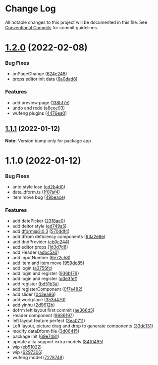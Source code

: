 # Change Log

All notable changes to this project will be documented in this file.
See [Conventional Commits](https://conventionalcommits.org) for commit guidelines.

# [1.2.0](https://github.com/alitajs/wufeng/compare/app@1.1.1...app@1.2.0) (2022-02-08)


### Bug Fixes

* onPageChange ([624e246](https://github.com/alitajs/wufeng/commit/624e246ccf4dcbaa3dc4bdea3495b7c603aed2e2))
* props editor init data ([6a0dad8](https://github.com/alitajs/wufeng/commit/6a0dad814ca82d05c9c65648dac67212c4faf1bb))


### Features

* add preview page ([138bf7e](https://github.com/alitajs/wufeng/commit/138bf7e596e0d3120698232f94ce028c317ef31e))
* undo and redo ([a8eee03](https://github.com/alitajs/wufeng/commit/a8eee030f6566dea7ae04f18df9a72d1ebc0e673))
* wufeng plugins ([4476ea0](https://github.com/alitajs/wufeng/commit/4476ea022e773d2b36852ec04577d12194576028))





## [1.1.1](https://github.com/alitajs/wufeng/compare/app@1.1.0...app@1.1.1) (2022-01-12)

**Note:** Version bump only for package app





# 1.1.0 (2022-01-12)


### Bug Fixes

* antd style lose ([cd2b4d0](https://github.com/alitajs/wufeng/commit/cd2b4d0549f21960baf5648227b4d09b13ffb088))
* data_dform.ts ([1f07af4](https://github.com/alitajs/wufeng/commit/1f07af466e6b72ea89d0c0049bfbc2c866f7f241))
* item move bug ([49beace](https://github.com/alitajs/wufeng/commit/49beace8120fd2178beec89e2009ebd622f04224))


### Features

* add datePicker ([2318ae0](https://github.com/alitajs/wufeng/commit/2318ae0133725131a7e78f296cbcbd6ccaa1fd3d))
* add deitor style ([ed749a5](https://github.com/alitajs/wufeng/commit/ed749a591ff9b9b43f0c4fee1643a2f3bed9def8))
* add dform@3.0.3 ([570ddf4](https://github.com/alitajs/wufeng/commit/570ddf4e10026b1c9eed43f3e7d9ae9b7ee443b5))
* add dfrom deficiency components ([93a2e9e](https://github.com/alitajs/wufeng/commit/93a2e9ebfa226a18907b72937d55d3c5026af9be))
* add dndProvider ([cb0e244](https://github.com/alitajs/wufeng/commit/cb0e2442e396bb79280f933cc7c73d9f00142a5f))
* add editor props ([1d3d7d8](https://github.com/alitajs/wufeng/commit/1d3d7d83e110903d1130cff92baa4c6be7b42ed5))
* add Header ([adbc5a0](https://github.com/alitajs/wufeng/commit/adbc5a065ab50d864fd98f74cb61dafae484ce87))
* add inputNumber ([6e72c58](https://github.com/alitajs/wufeng/commit/6e72c5874d54cd3f79bb8b83e6fb70d3cb769bd3))
* add item and item move ([959dc85](https://github.com/alitajs/wufeng/commit/959dc859fce4a8bd41259043f0ea80b856058aa0))
* add login ([a3756fc](https://github.com/alitajs/wufeng/commit/a3756fc846a361a113e58a225d7cc0dbd912b673))
* add login and register ([936b179](https://github.com/alitajs/wufeng/commit/936b179fbc43d24242c5f6552093ed99a0cf7112))
* add login and register ([d3e3fef](https://github.com/alitajs/wufeng/commit/d3e3feffae969c3a3e438d07e40c6dddffa950c6))
* add register ([bd51b3a](https://github.com/alitajs/wufeng/commit/bd51b3a947d90be1f9c8ca7f1721ce795dd1b536))
* add registerComponent ([0f7a482](https://github.com/alitajs/wufeng/commit/0f7a4821b3ca4feabd129b6754c3d95170b59c17))
* add slider ([043ea86](https://github.com/alitajs/wufeng/commit/043ea8658bb39c47c59a6e8596aa608e2ad0f5a4))
* add workplace ([353d470](https://github.com/alitajs/wufeng/commit/353d4703b86f6742c0a5e8e4882531ec92520987))
* add yinhu ([2d9612b](https://github.com/alitajs/wufeng/commit/2d9612b8a9c8fd6b23fc49742167b4268514eb92))
* dofrm left layout first commit ([ae366d5](https://github.com/alitajs/wufeng/commit/ae366d537cd0b6c3b2ee4416e2ed8fe5a36e4991))
* Header component ([9686197](https://github.com/alitajs/wufeng/commit/968619717c5a6687897feb9ec37e79b2dcb80ea2))
* left layout feature perfect ([3ea0711](https://github.com/alitajs/wufeng/commit/3ea0711ceebbe67a1e404851dd5f64d0e7db9036))
* Left layout, picture drag and drop to generate components ([33dc131](https://github.com/alitajs/wufeng/commit/33dc131ec49b674d71a352001f57ddce5874ca43))
* modify dataDform file ([3d06415](https://github.com/alitajs/wufeng/commit/3d06415757462c745a4ca9f23d30a5e245e443da))
* package init ([69e7481](https://github.com/alitajs/wufeng/commit/69e74819ab5192cbc943a025fc06bb5a9e4903af))
* update alita support extra models ([84f0495](https://github.com/alitajs/wufeng/commit/84f0495d98078433cf30cd7a7feb6c2bfa51158e))
* wip ([eb51022](https://github.com/alitajs/wufeng/commit/eb510223d5ac1f8c501c5968102e36016e189873))
* wip ([6297306](https://github.com/alitajs/wufeng/commit/6297306b89531473a83e3cd0af81d302769afafd))
* wufeng model ([7278748](https://github.com/alitajs/wufeng/commit/7278748e934a6fbdb8c6afb4f60568716952a1e5))
